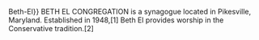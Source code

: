 Beth-El}} BETH EL CONGREGATION is a synagogue located in Pikesville, Maryland. Established in 1948,[1] Beth El provides worship in the Conservative tradition.[2]
